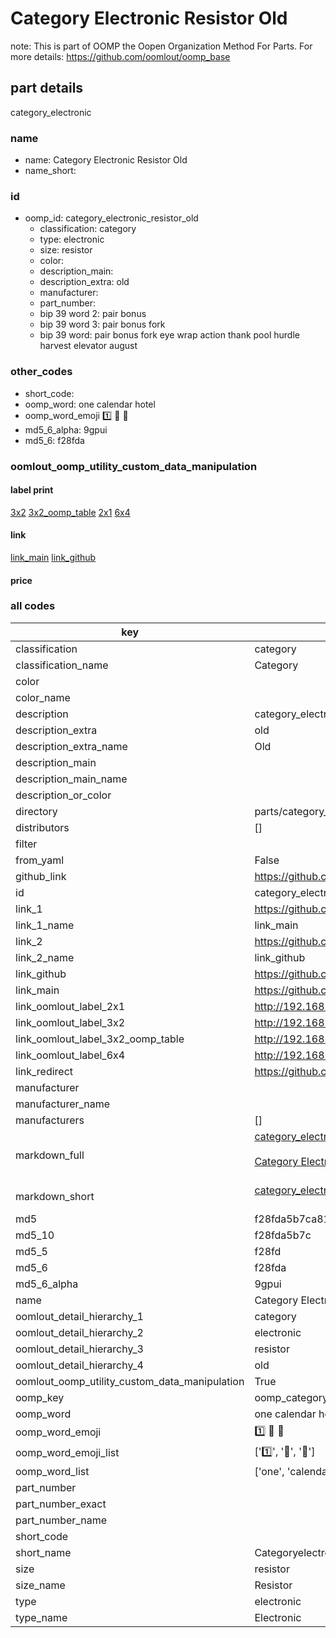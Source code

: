 # Category Electronic Resistor Old  

note: This is part of OOMP the Oopen Organization Method For Parts. For more details: https://github.com/oomlout/oomp_base

##  part details
  



category_electronic



### name
* name: Category Electronic Resistor Old
* name_short: 
### id
* oomp_id: category_electronic_resistor_old
  * classification: category
  * type: electronic
  * size: resistor
  * color: 
  * description_main: 
  * description_extra: old
  * manufacturer: 
  * part_number: 
  * bip 39 word 2: pair bonus
  * bip 39 word 3: pair bonus fork
  * bip 39 word: pair bonus fork eye wrap action thank pool hurdle harvest elevator august

### other_codes
* short_code: 
* oomp_word: one calendar hotel
* oomp_word_emoji :one: :calendar: :hotel:
* md5_6_alpha: 9gpui
* md5_6: f28fda






### oomlout_oomp_utility_custom_data_manipulation
#### label print
[3x2](http://192.168.1.245:1112/?label=oomp%209gpui)
[3x2_oomp_table](http://192.168.1.108:1112/?label=oomp%209gpui)
[2x1](http://192.168.1.242:1112/?label=oomp%209gpui)
[6x4](http://192.168.1.55:1112/?label=oomp%209gpui)    

#### link

[link_main](https://github.com/oomlout/oomlout_oomp_version_1_messy/tree/main/parts/category_electronic_resistor_old) [link_github](https://github.com/oomlout/oomlout_oomp_version_1_messy/tree/main/parts/category_electronic_resistor_old)                             

#### price







### all codes 
| key | value |  
| --- | --- |  
| classification | category |  
| classification_name | Category |  
| color |  |  
| color_name |  |  
| description | category_electronic |  
| description_extra | old |  
| description_extra_name | Old |  
| description_main |  |  
| description_main_name |  |  
| description_or_color |   |  
| directory | parts/category_electronic_resistor_old |  
| distributors | [] |  
| filter |  |  
| from_yaml | False |  
| github_link | https://github.com/oomlout/oomlout_oomp_part_src/tree/main/parts/category_electronic_resistor_old |  
| id | category_electronic_resistor_old |  
| link_1 | https://github.com/oomlout/oomlout_oomp_version_1_messy/tree/main/parts/category_electronic_resistor_old |  
| link_1_name | link_main |  
| link_2 | https://github.com/oomlout/oomlout_oomp_version_1_messy/tree/main/parts/category_electronic_resistor_old |  
| link_2_name | link_github |  
| link_github | https://github.com/oomlout/oomlout_oomp_version_1_messy/tree/main/parts/category_electronic_resistor_old |  
| link_main | https://github.com/oomlout/oomlout_oomp_version_1_messy/tree/main/parts/category_electronic_resistor_old |  
| link_oomlout_label_2x1 | http://192.168.1.242:1112/?label=oomp%209gpui |  
| link_oomlout_label_3x2 | http://192.168.1.245:1112/?label=oomp%209gpui |  
| link_oomlout_label_3x2_oomp_table | http://192.168.1.108:1112/?label=oomp%209gpui |  
| link_oomlout_label_6x4 | http://192.168.1.55:1112/?label=oomp%209gpui |  
| link_redirect | https://github.com/oomlout/oomlout_oomp_version_1_messy/tree/main/parts/category_electronic_resistor_old |  
| manufacturer |  |  
| manufacturer_name |  |  
| manufacturers | [] |  
| markdown_full | [category_electronic_resistor_old](none)<br>[](none)<br>[Category Electronic Resistor Old](none)<br><br> |  
| markdown_short | [category_electronic_resistor_old](none)<br><br> |  
| md5 | f28fda5b7ca81bf80a7f0512b6c65cf8 |  
| md5_10 | f28fda5b7c |  
| md5_5 | f28fd |  
| md5_6 | f28fda |  
| md5_6_alpha | 9gpui |  
| name | Category Electronic Resistor Old |  
| oomlout_detail_hierarchy_1 | category |  
| oomlout_detail_hierarchy_2 | electronic |  
| oomlout_detail_hierarchy_3 | resistor |  
| oomlout_detail_hierarchy_4 | old |  
| oomlout_oomp_utility_custom_data_manipulation | True |  
| oomp_key | oomp_category_electronic_resistor_old |  
| oomp_word | one calendar hotel |  
| oomp_word_emoji | :one: :calendar: :hotel: |  
| oomp_word_emoji_list | [':one:', ':calendar:', ':hotel:'] |  
| oomp_word_list | ['one', 'calendar', 'hotel'] |  
| part_number |  |  
| part_number_exact |  |  
| part_number_name |  |  
| short_code |  |  
| short_name | Categoryelectronic |  
| size | resistor |  
| size_name | Resistor |  
| type | electronic |  
| type_name | Electronic |  
